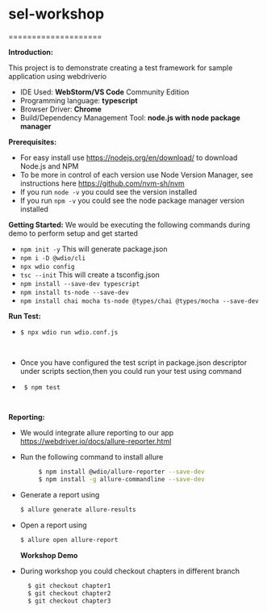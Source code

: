 # sel-workshop
====================

**Introduction:**

This project is to demonstrate creating a test framework for sample application using webdriverio
  * IDE Used: **WebStorm/VS Code** Community Edition
  * Programming language: **typescript**
  * Browser Driver: **Chrome**
  * Build/Dependency Management Tool: **node.js with node package manager**

**Prerequisites:**
 * For easy install use https://nodejs.org/en/download/ to download Node.js and NPM
 * To be more in control of each version use Node Version Manager, see instructions here https://github.com/nvm-sh/nvm
 * If you run `node -v` you could see the version installed
 * If you run `npm -v`  you could see the node package manager version installed

**Getting Started:**
 We would be executing the following commands during demo to perform setup and get started
 
 * `npm init -y` This will generate package.json
 * `npm i -D @wdio/cli`
 * `npx wdio config`
 * `tsc --init`  This will create a tsconfig.json
 * `npm install --save-dev typescript` 
 * `npm install ts-node --save-dev`
 * `npm install chai mocha ts-node @types/chai @types/mocha --save-dev`  
 
 
 **Run Test:**
 
 * ```sh
   $ npx wdio run wdio.conf.js
   
 
 * Once you have configured the test script in package.json descriptor under scripts section,then you could run your test using command 
 * ```sh
    $ npm test

 
  **Reporting:**
  * We would integrate allure reporting to our app https://webdriver.io/docs/allure-reporter.html
  * Run the following command to install allure
     ```sh
          $ npm install @wdio/allure-reporter --save-dev
          $ npm install -g allure-commandline --save-dev 
  * Generate a report using
    
     ```sh
     $ allure generate allure-results
     ``` 
  * Open a report using   
   
     ```sh
     $ allure open allure-report
     ``` 
     
    **Workshop Demo** 
  * During workshop you could checkout chapters in different branch
       ```sh
         $ git checkout chapter1
         $ git checkout chapter2
         $ git checkout chapter3 
  
  